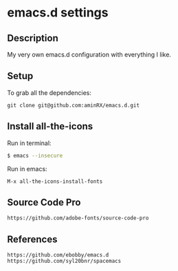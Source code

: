 # emacs.d settings

## Description

My very own emacs.d configuration with everything I like.

## Setup

To grab all the dependencies:

    git clone git@github.com:aminRX/emacs.d.git

## Install all-the-icons

Run in terminal:

```sh
$ emacs --insecure
```

Run in emacs:

    M-x all-the-icons-install-fonts

## Source Code Pro

    https://github.com/adobe-fonts/source-code-pro

## References
```
https://github.com/ebobby/emacs.d
https://github.com/syl20bnr/spacemacs
```
